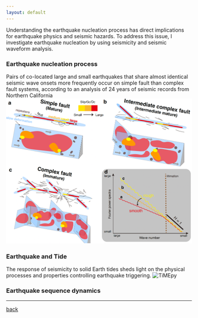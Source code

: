 ```yaml
---
layout: default
---
```

Understanding the earthquake nucleation process has direct implications for earthquake physics and seismic hazards. To address this issue, I investigate earthquake nucleation by using seismicity and seismic waveform analysis.
### Earthquake nucleation process
Pairs of co-located large and small earthquakes that share almost identical seismic wave onsets more frequently occur on simple fault than complex fault systems, according to an analysis of 24 years of seismic records from Northern California\
 ![Cascading rupture modal](/figures/Figure_cascading.png) 
### Earthquake and Tide
The response of seismicity to solid Earth tides sheds light on the physical processes and properties controlling earthquake triggering. 
 ![TiMEpy](/figures/Logo.png) 
### Earthquake sequence dynamics


* * *


[back](./)
